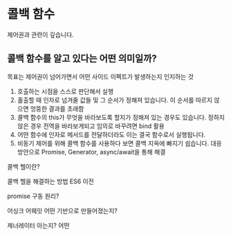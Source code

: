 # 콜백 함수
제어권과 관련이 깊습니다.

## 콜백 함수를 알고 있다는 어떤 의미일까?
목표는 제어권이 넘어가면서 어떤 사이드 이펙트가 발생하는지 인지하는 것

1. 호출하는 시점을 스스로 판단해서 실행
2. 홀출할 때 인자로 넘겨줄 값들 및 그 순서가 정해져 있습니다. 이 순서를 따르지 않으면 엉뚱한 결과를 초래함
3. 콜백 함수의 this가 무엇을 바라보도록 할지가 정해져 있는 경우도 있습니다. 정하지 않은 경우 전역을 바라보게되고 임의로 바꾸려면 bind 활용
4. 어떤 함수에 인자로 메서드를 전달하더라도 이는 결국 함수로서 실행됩니다.
5. 비동기 제어를 위해 콜백 함수를 사용하다 보면 콜백 지옥에 빠지기 쉽습니다. 대응 방안으로 Promise, Generator, async/await을 통해 해결

콜백 헬이란?

콜백 헬을 해결하는 방법 ES6 이전

promise 구동 원리?

어싱크 어웨잇 어떤 기반으로 만들어졌는지?

제너레이터 아는지? 어떤 

